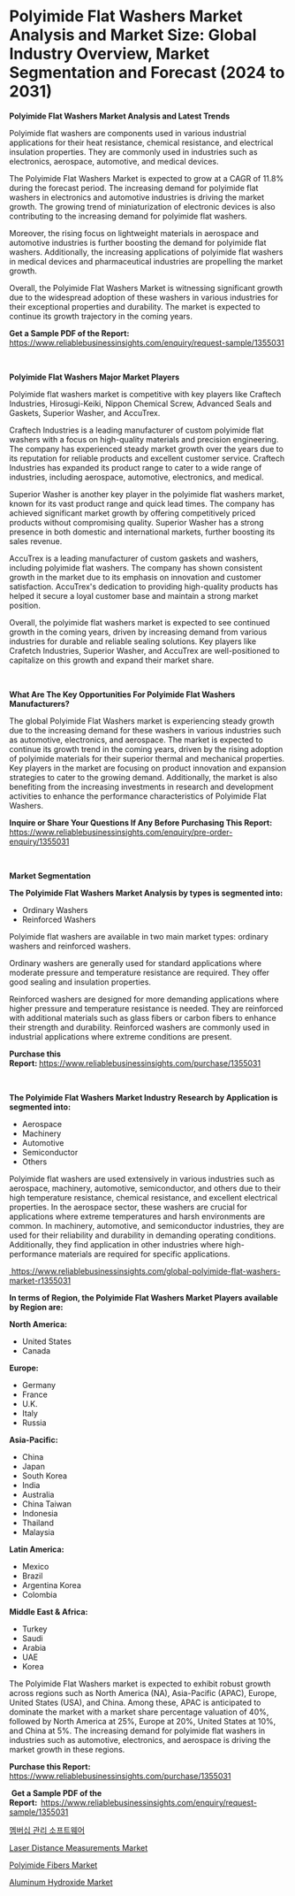 <p><h1>Polyimide Flat Washers Market Analysis and Market Size: Global Industry Overview, Market Segmentation and Forecast (2024 to 2031)</h1></p><p><strong>Polyimide Flat Washers Market Analysis and Latest Trends</strong></p>
<p><p>Polyimide flat washers are components used in various industrial applications for their heat resistance, chemical resistance, and electrical insulation properties. They are commonly used in industries such as electronics, aerospace, automotive, and medical devices.</p><p>The Polyimide Flat Washers Market is expected to grow at a CAGR of 11.8% during the forecast period. The increasing demand for polyimide flat washers in electronics and automotive industries is driving the market growth. The growing trend of miniaturization of electronic devices is also contributing to the increasing demand for polyimide flat washers.</p><p>Moreover, the rising focus on lightweight materials in aerospace and automotive industries is further boosting the demand for polyimide flat washers. Additionally, the increasing applications of polyimide flat washers in medical devices and pharmaceutical industries are propelling the market growth.</p><p>Overall, the Polyimide Flat Washers Market is witnessing significant growth due to the widespread adoption of these washers in various industries for their exceptional properties and durability. The market is expected to continue its growth trajectory in the coming years.</p></p>
<p><strong>Get a Sample PDF of the Report:&nbsp;</strong> <a href="https://www.reliablebusinessinsights.com/enquiry/request-sample/1355031">https://www.reliablebusinessinsights.com/enquiry/request-sample/1355031</a></p>
<p>&nbsp;</p>
<p><strong>Polyimide Flat Washers Major Market Players</strong></p>
<p><p>Polyimide flat washers market is competitive with key players like Craftech Industries, Hirosugi-Keiki, Nippon Chemical Screw, Advanced Seals and Gaskets, Superior Washer, and AccuTrex.</p><p>Craftech Industries is a leading manufacturer of custom polyimide flat washers with a focus on high-quality materials and precision engineering. The company has experienced steady market growth over the years due to its reputation for reliable products and excellent customer service. Craftech Industries has expanded its product range to cater to a wide range of industries, including aerospace, automotive, electronics, and medical.</p><p>Superior Washer is another key player in the polyimide flat washers market, known for its vast product range and quick lead times. The company has achieved significant market growth by offering competitively priced products without compromising quality. Superior Washer has a strong presence in both domestic and international markets, further boosting its sales revenue.</p><p>AccuTrex is a leading manufacturer of custom gaskets and washers, including polyimide flat washers. The company has shown consistent growth in the market due to its emphasis on innovation and customer satisfaction. AccuTrex's dedication to providing high-quality products has helped it secure a loyal customer base and maintain a strong market position.</p><p>Overall, the polyimide flat washers market is expected to see continued growth in the coming years, driven by increasing demand from various industries for durable and reliable sealing solutions. Key players like Crafetch Industries, Superior Washer, and AccuTrex are well-positioned to capitalize on this growth and expand their market share.</p></p>
<p>&nbsp;</p>
<p><strong>What Are The Key Opportunities For Polyimide Flat Washers Manufacturers?</strong></p>
<p><p>The global Polyimide Flat Washers market is experiencing steady growth due to the increasing demand for these washers in various industries such as automotive, electronics, and aerospace. The market is expected to continue its growth trend in the coming years, driven by the rising adoption of polyimide materials for their superior thermal and mechanical properties. Key players in the market are focusing on product innovation and expansion strategies to cater to the growing demand. Additionally, the market is also benefiting from the increasing investments in research and development activities to enhance the performance characteristics of Polyimide Flat Washers.</p></p>
<p><strong>Inquire or Share Your Questions If Any Before Purchasing This Report:</strong> <a href="https://www.reliablebusinessinsights.com/enquiry/pre-order-enquiry/1355031">https://www.reliablebusinessinsights.com/enquiry/pre-order-enquiry/1355031</a></p>
<p>&nbsp;</p>
<p><strong>Market Segmentation</strong></p>
<p><strong>The Polyimide Flat Washers Market Analysis by types is segmented into:</strong></p>
<p><ul><li>Ordinary Washers</li><li>Reinforced Washers</li></ul></p>
<p><p>Polyimide flat washers are available in two main market types: ordinary washers and reinforced washers. </p><p>Ordinary washers are generally used for standard applications where moderate pressure and temperature resistance are required. They offer good sealing and insulation properties.</p><p>Reinforced washers are designed for more demanding applications where higher pressure and temperature resistance is needed. They are reinforced with additional materials such as glass fibers or carbon fibers to enhance their strength and durability. Reinforced washers are commonly used in industrial applications where extreme conditions are present.</p></p>
<p><strong>Purchase this Report:&nbsp;</strong><a href="https://www.reliablebusinessinsights.com/purchase/1355031">https://www.reliablebusinessinsights.com/purchase/1355031</a></p>
<p>&nbsp;</p>
<p><strong>The Polyimide Flat Washers Market Industry Research by Application is segmented into:</strong></p>
<p><ul><li>Aerospace</li><li>Machinery</li><li>Automotive</li><li>Semiconductor</li><li>Others</li></ul></p>
<p><p>Polyimide flat washers are used extensively in various industries such as aerospace, machinery, automotive, semiconductor, and others due to their high temperature resistance, chemical resistance, and excellent electrical properties. In the aerospace sector, these washers are crucial for applications where extreme temperatures and harsh environments are common. In machinery, automotive, and semiconductor industries, they are used for their reliability and durability in demanding operating conditions. Additionally, they find application in other industries where high-performance materials are required for specific applications.</p></p>
<p><a href="https://www.reliablebusinessinsights.com/global-polyimide-flat-washers-market-r1355031">&nbsp;https://www.reliablebusinessinsights.com/global-polyimide-flat-washers-market-r1355031</a></p>
<p><strong>In terms of Region, the Polyimide Flat Washers Market Players available by Region are:</strong></p>
<p>
    <p> <strong> North America: </strong>
        <ul>
            <li>United States</li>
            <li>Canada</li>
        </ul>
        </p> 
    <p> <strong> Europe: </strong>
        <ul>
            <li>Germany</li>
            <li>France</li>
            <li>U.K.</li>
            <li>Italy</li>
            <li>Russia</li>
        </ul>
        </p> 
    <p> <strong> Asia-Pacific: </strong>
        <ul>
            <li>China</li>
            <li>Japan</li>
            <li>South Korea</li>
            <li>India</li>
            <li>Australia</li>
            <li>China Taiwan</li>
            <li>Indonesia</li>
            <li>Thailand</li>
            <li>Malaysia</li>
        </ul>
        </p> 
    <p> <strong> Latin America: </strong>
        <ul>
            <li>Mexico</li>
            <li>Brazil</li>
            <li>Argentina Korea</li>
            <li>Colombia</li>
        </ul>
        </p> 
    <p> <strong> Middle East & Africa: </strong>
        <ul>
            <li>Turkey</li>
            <li>Saudi</li>
            <li>Arabia</li>
            <li>UAE</li>
            <li>Korea</li>
        </ul>
    </p>
    </p>
<p><p>The Polyimide Flat Washers market is expected to exhibit robust growth across regions such as North America (NA), Asia-Pacific (APAC), Europe, United States (USA), and China. Among these, APAC is anticipated to dominate the market with a market share percentage valuation of 40%, followed by North America at 25%, Europe at 20%, United States at 10%, and China at 5%. The increasing demand for polyimide flat washers in industries such as automotive, electronics, and aerospace is driving the market growth in these regions.</p></p>
<p><strong>Purchase this Report: </strong><a href="https://www.reliablebusinessinsights.com/purchase/1355031">https://www.reliablebusinessinsights.com/purchase/1355031</a></p>
<p>&nbsp;<strong>Get a Sample PDF of the Report:&nbsp;&nbsp;</strong><a href="https://www.reliablebusinessinsights.com/enquiry/request-sample/1355031">https://www.reliablebusinessinsights.com/enquiry/request-sample/1355031</a></p>
<p><strong></strong></p>
<p><p><a href="https://github.com/AlbertotDouglas44367/Market-Research-Report-List-2/blob/main/13842969278.md">멤버십 관리 소프트웨어</a></p><p><a href="https://github.com/donnell4596/Market-Research-Report-List-1/blob/main/laser-distance-measurements-market.md">Laser Distance Measurements Market</a></p><p><a href="https://medium.com/@pinkierau13/polyimide-fibers-market-size-market-segmentation-market-trends-and-growth-analysis-forecast-till-de8b62aef77b">Polyimide Fibers Market</a></p><p><a href="https://medium.com/@jjkh377/aluminum-hydroxide-market-analysis-report-global-insights-by-region-type-industrial-b5773aa114f2">Aluminum Hydroxide Market</a></p></p>